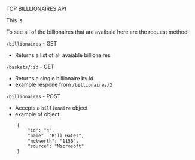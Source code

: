 TOP BILLLIONAIRES API 

This is 

To see all of the billionaires that are avaibale here are the request method:

`/billionaires` - GET 
- Returns a list of all avaiable billionaires

`/baskets/:id` - GET 
- Returns a single billionaire by id
- example respone from `/billionaires/2`

`/billionaires` - POST 
- Accepts a `billionaire` object
- example of object 

```
    {
        "id": "4",
        "name": "Bill Gates",
        "networth": "115B",
        "source": "Microsoft"
    }

```